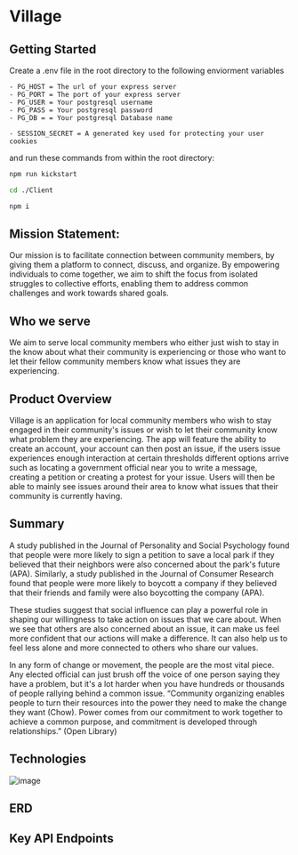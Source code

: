 # Village

## Getting Started
Create a .env file in the root directory to the following enviorment variables

```
- PG_HOST = The url of your express server
- PG_PORT = The port of your express server
- PG_USER = Your postgresql username
- PG_PASS = Your postgresql password
- PG_DB = = Your postgresql Database name

- SESSION_SECRET = A generated key used for protecting your user cookies
```

and run these commands from within the root directory:

```sh
npm run kickstart

cd ./Client

npm i
```

## Mission Statement:

Our mission is to facilitate connection between community members, by giving them a platform to connect, discuss, and organize. By empowering individuals to come together, we aim to shift the focus from isolated struggles to collective efforts, enabling them to address common challenges and work towards shared goals.

## Who we serve 

We aim to serve local community members who either just wish to stay in the know about what their community is experiencing or those who want to let their fellow community members know what issues they are experiencing.

## Product Overview

Village is an application for local community members who wish to stay engaged in their community's issues or wish to let their community know what problem they are experiencing. The app will feature the ability to create an account, your account can then post an issue, if the users issue experiences enough interaction at certain thresholds different options arrive such as locating a government official near you to write a message, creating a petition or creating a protest for your issue. Users will then be able to mainly see issues around their area to know what issues that their community is currently having.

## Summary

A study published in the Journal of Personality and Social Psychology found that people were more likely to sign a petition to save a local park if they believed that their neighbors were also concerned about the park's future (APA). Similarly, a study published in the Journal of Consumer Research found that people were more likely to boycott a company if they believed that their friends and family were also boycotting the company (APA).

These studies suggest that social influence can play a powerful role in shaping our willingness to take action on issues that we care about. When we see that others are also concerned about an issue, it can make us feel more confident that our actions will make a difference. It can also help us to feel less alone and more connected to others who share our values.

In any form of change or movement, the people are the most vital piece. Any elected official can just brush off the voice of one person saying they have a problem, but it's a lot harder when you have hundreds or thousands of people rallying behind a common issue. “Community organizing enables people to turn their resources into the power they need to make the change they want (Chow). Power comes from our commitment to work together to achieve a common purpose, and commitment is developed through relationships.” (Open Library)

## Technologies

![image](https://github.com/Civictech-Village/Village-Codebase/assets/114108138/6f578e51-1db4-4458-bc95-47bcd8b4091b)

## ERD

## Key API Endpoints
